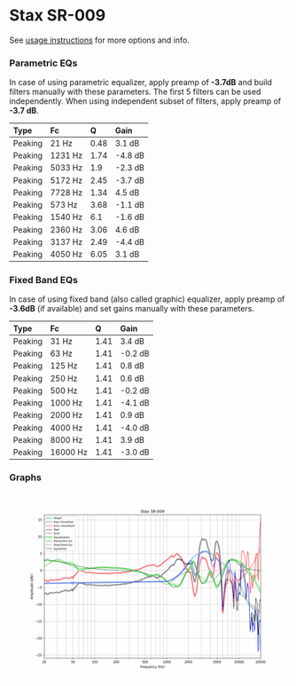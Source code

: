 # Stax SR-009
See [usage instructions](https://github.com/jaakkopasanen/AutoEq#usage) for more options and info.

### Parametric EQs
In case of using parametric equalizer, apply preamp of **-3.7dB** and build filters manually
with these parameters. The first 5 filters can be used independently.
When using independent subset of filters, apply preamp of **-3.7 dB**.

| Type    | Fc      |    Q | Gain    |
|:--------|:--------|:-----|:--------|
| Peaking | 21 Hz   | 0.48 | 3.1 dB  |
| Peaking | 1231 Hz | 1.74 | -4.8 dB |
| Peaking | 5033 Hz | 1.9  | -2.3 dB |
| Peaking | 5172 Hz | 2.45 | -3.7 dB |
| Peaking | 7728 Hz | 1.34 | 4.5 dB  |
| Peaking | 573 Hz  | 3.68 | -1.1 dB |
| Peaking | 1540 Hz | 6.1  | -1.6 dB |
| Peaking | 2360 Hz | 3.06 | 4.6 dB  |
| Peaking | 3137 Hz | 2.49 | -4.4 dB |
| Peaking | 4050 Hz | 6.05 | 3.1 dB  |

### Fixed Band EQs
In case of using fixed band (also called graphic) equalizer, apply preamp of **-3.6dB**
(if available) and set gains manually with these parameters.

| Type    | Fc       |    Q | Gain    |
|:--------|:---------|:-----|:--------|
| Peaking | 31 Hz    | 1.41 | 3.4 dB  |
| Peaking | 63 Hz    | 1.41 | -0.2 dB |
| Peaking | 125 Hz   | 1.41 | 0.8 dB  |
| Peaking | 250 Hz   | 1.41 | 0.6 dB  |
| Peaking | 500 Hz   | 1.41 | -0.2 dB |
| Peaking | 1000 Hz  | 1.41 | -4.1 dB |
| Peaking | 2000 Hz  | 1.41 | 0.9 dB  |
| Peaking | 4000 Hz  | 1.41 | -4.0 dB |
| Peaking | 8000 Hz  | 1.41 | 3.9 dB  |
| Peaking | 16000 Hz | 1.41 | -3.0 dB |

### Graphs
![](./Stax%20SR-009.png)